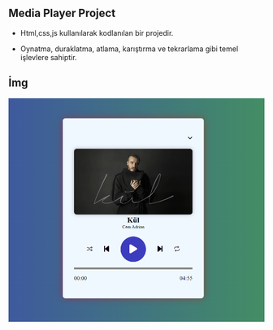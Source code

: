 ## Media Player Project

- Html,css,js kullanılarak kodlanılan bir projedir.

- Oynatma, duraklatma, atlama, karıştırma ve tekrarlama gibi temel işlevlere sahiptir. 

## İmg

<img src="mp3.player.img.png"/>